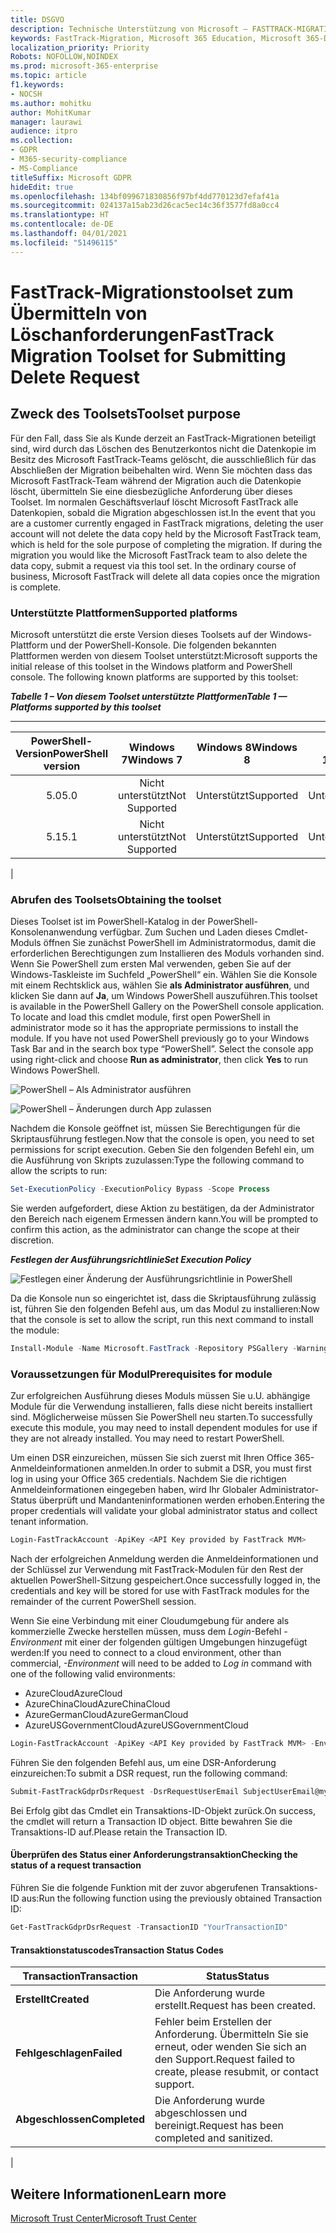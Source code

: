 ```yaml
---
title: DSGVO
description: Technische Unterstützung von Microsoft – FASTTRACK-MIGRATIONSTOOLSET ZUM ÜBERMITTELN VON LÖSCHANFORDERUNGEN
keywords: FastTrack-Migration, Microsoft 365 Education, Microsoft 365-Dokumentation, DSGVO
localization_priority: Priority
Robots: NOFOLLOW,NOINDEX
ms.prod: microsoft-365-enterprise
ms.topic: article
f1.keywords:
- NOCSH
ms.author: mohitku
author: MohitKumar
manager: laurawi
audience: itpro
ms.collection:
- GDPR
- M365-security-compliance
- MS-Compliance
titleSuffix: Microsoft GDPR
hideEdit: true
ms.openlocfilehash: 134bf099671830856f97bf4dd770123d7efaf41a
ms.sourcegitcommit: 024137a15ab23d26cac5ec14c36f3577fd8a0cc4
ms.translationtype: HT
ms.contentlocale: de-DE
ms.lasthandoff: 04/01/2021
ms.locfileid: "51496115"
---
```

# <a name="fasttrack-migration-toolset-for-submitting-delete-request"></a><span data-ttu-id="6ff3d-104">FastTrack-Migrationstoolset zum Übermitteln von Löschanforderungen</span><span class="sxs-lookup"><span data-stu-id="6ff3d-104">FastTrack Migration Toolset for Submitting Delete Request</span></span>

## <a name="toolset-purpose"></a><span data-ttu-id="6ff3d-105">Zweck des Toolsets</span><span class="sxs-lookup"><span data-stu-id="6ff3d-105">Toolset purpose</span></span>

<span data-ttu-id="6ff3d-p101">Für den Fall, dass Sie als Kunde derzeit an FastTrack-Migrationen beteiligt sind, wird durch das Löschen des Benutzerkontos nicht die Datenkopie im Besitz des Microsoft FastTrack-Teams gelöscht, die ausschließlich für das Abschließen der Migration beibehalten wird. Wenn Sie möchten dass das Microsoft FastTrack-Team während der Migration auch die Datenkopie löscht, übermitteln Sie eine diesbezügliche Anforderung über dieses Toolset. Im normalen Geschäftsverlauf löscht Microsoft FastTrack alle Datenkopien, sobald die Migration abgeschlossen ist.</span><span class="sxs-lookup"><span data-stu-id="6ff3d-p101">In the event that you are a customer currently engaged in FastTrack migrations, deleting the user account will not delete the data copy held by the Microsoft FastTrack team, which is held for the sole purpose of completing the migration. If during the migration you would like the Microsoft FastTrack team to also delete the data copy, submit a request via this tool set. In the ordinary course of business, Microsoft FastTrack will delete all data copies once the migration is complete.</span></span>

### <a name="supported-platforms"></a><span data-ttu-id="6ff3d-109">Unterstützte Plattformen</span><span class="sxs-lookup"><span data-stu-id="6ff3d-109">Supported platforms</span></span>

<span data-ttu-id="6ff3d-p102">Microsoft unterstützt die erste Version dieses Toolsets auf der Windows-Plattform und der PowerShell-Konsole. Die folgenden bekannten Plattformen werden von diesem Toolset unterstützt:</span><span class="sxs-lookup"><span data-stu-id="6ff3d-p102">Microsoft supports the initial release of this  toolset in the Windows platform and PowerShell console. The following known platforms are supported by this toolset:</span></span>

<span data-ttu-id="6ff3d-112">***Tabelle 1 – Von diesem Toolset unterstützte Plattformen***</span><span class="sxs-lookup"><span data-stu-id="6ff3d-112">***Table 1 — Platforms supported by this toolset***</span></span>

****

|<span data-ttu-id="6ff3d-113">PowerShell-Version</span><span class="sxs-lookup"><span data-stu-id="6ff3d-113">PowerShell version</span></span>|<span data-ttu-id="6ff3d-114">Windows 7</span><span class="sxs-lookup"><span data-stu-id="6ff3d-114">Windows 7</span></span>|<span data-ttu-id="6ff3d-115">Windows 8</span><span class="sxs-lookup"><span data-stu-id="6ff3d-115">Windows 8</span></span>|<span data-ttu-id="6ff3d-116">Windows 10</span><span class="sxs-lookup"><span data-stu-id="6ff3d-116">Windows 10</span></span>|<span data-ttu-id="6ff3d-117">Windows Server 2012</span><span class="sxs-lookup"><span data-stu-id="6ff3d-117">Windows Server 2012</span></span>|<span data-ttu-id="6ff3d-118">Windows Server 2016</span><span class="sxs-lookup"><span data-stu-id="6ff3d-118">Windows Server 2016</span></span>|
|:---:|:---:|:---:|:---:|:---:|:---:|
|<span data-ttu-id="6ff3d-119">5.0</span><span class="sxs-lookup"><span data-stu-id="6ff3d-119">5.0</span></span>|<span data-ttu-id="6ff3d-120">Nicht unterstützt</span><span class="sxs-lookup"><span data-stu-id="6ff3d-120">Not Supported</span></span>|<span data-ttu-id="6ff3d-121">Unterstützt</span><span class="sxs-lookup"><span data-stu-id="6ff3d-121">Supported</span></span>|<span data-ttu-id="6ff3d-122">Unterstützt</span><span class="sxs-lookup"><span data-stu-id="6ff3d-122">Supported</span></span>|<span data-ttu-id="6ff3d-123">Unterstützt</span><span class="sxs-lookup"><span data-stu-id="6ff3d-123">Supported</span></span>|<span data-ttu-id="6ff3d-124">Unterstützt</span><span class="sxs-lookup"><span data-stu-id="6ff3d-124">Supported</span></span>|
|<span data-ttu-id="6ff3d-125">5.1</span><span class="sxs-lookup"><span data-stu-id="6ff3d-125">5.1</span></span>|<span data-ttu-id="6ff3d-126">Nicht unterstützt</span><span class="sxs-lookup"><span data-stu-id="6ff3d-126">Not Supported</span></span>|<span data-ttu-id="6ff3d-127">Unterstützt</span><span class="sxs-lookup"><span data-stu-id="6ff3d-127">Supported</span></span>|<span data-ttu-id="6ff3d-128">Unterstützt</span><span class="sxs-lookup"><span data-stu-id="6ff3d-128">Supported</span></span>|<span data-ttu-id="6ff3d-129">Unterstützt</span><span class="sxs-lookup"><span data-stu-id="6ff3d-129">Supported</span></span>|<span data-ttu-id="6ff3d-130">Unterstützt</span><span class="sxs-lookup"><span data-stu-id="6ff3d-130">Supported</span></span>|
|

### <a name="obtaining-the-toolset"></a><span data-ttu-id="6ff3d-131">Abrufen des Toolsets</span><span class="sxs-lookup"><span data-stu-id="6ff3d-131">Obtaining the toolset</span></span>

<span data-ttu-id="6ff3d-p103">Dieses Toolset ist im PowerShell-Katalog in der PowerShell-Konsolenanwendung verfügbar. Zum Suchen und Laden dieses Cmdlet-Moduls öffnen Sie zunächst PowerShell im Administratormodus, damit die erforderlichen Berechtigungen zum Installieren des Moduls vorhanden sind. Wenn Sie PowerShell zum ersten Mal verwenden, geben Sie auf der Windows-Taskleiste im Suchfeld „PowerShell“ ein. Wählen Sie die Konsole mit einem Rechtsklick aus, wählen Sie **als Administrator ausführen**, und klicken Sie dann auf **Ja**, um Windows PowerShell auszuführen.</span><span class="sxs-lookup"><span data-stu-id="6ff3d-p103">This toolset is available in the PowerShell Gallery on the PowerShell console application.  To locate and load this cmdlet module, first open PowerShell in administrator mode so it has the appropriate permissions to install the module. If you have not used PowerShell previously go to your Windows Task Bar and in the search box type “PowerShell”. Select the console app using right-click and choose **Run as administrator**, then click **Yes** to run Windows PowerShell.</span></span>

![PowerShell – Als Administrator ausführen](../media/fasttrack-powershell_image.png)

![PowerShell – Änderungen durch App zulassen](../media/fasttrack-run-powershell_image.png)

<span data-ttu-id="6ff3d-138">Nachdem die Konsole geöffnet ist, müssen Sie Berechtigungen für die Skriptausführung festlegen.</span><span class="sxs-lookup"><span data-stu-id="6ff3d-138">Now that the console is open, you need to set permissions for script execution.</span></span> <span data-ttu-id="6ff3d-139">Geben Sie den folgenden Befehl ein, um die Ausführung von Skripts zuzulassen:</span><span class="sxs-lookup"><span data-stu-id="6ff3d-139">Type the following command to allow the scripts to run:</span></span>

```powershell
Set-ExecutionPolicy -ExecutionPolicy Bypass -Scope Process
```

<span data-ttu-id="6ff3d-140">Sie werden aufgefordert, diese Aktion zu bestätigen, da der Administrator den Bereich nach eigenem Ermessen ändern kann.</span><span class="sxs-lookup"><span data-stu-id="6ff3d-140">You will be prompted to confirm this action, as the administrator can change the scope at their discretion.</span></span>

<span data-ttu-id="6ff3d-141">***Festlegen der Ausführungsrichtlinie***</span><span class="sxs-lookup"><span data-stu-id="6ff3d-141">***Set Execution Policy***</span></span>

![Festlegen einer Änderung der Ausführungsrichtlinie in PowerShell](../media/powershell-set-execution-policy_image.png)

<span data-ttu-id="6ff3d-143">Da die Konsole nun so eingerichtet ist, dass die Skriptausführung zulässig ist, führen Sie den folgenden Befehl aus, um das Modul zu installieren:</span><span class="sxs-lookup"><span data-stu-id="6ff3d-143">Now that the console is set to allow the script, run this next command to install the module:</span></span>

```powershell
Install-Module -Name Microsoft.FastTrack -Repository PSGallery -WarningAction SilentlyContinue -Force
```

### <a name="prerequisites-for-module"></a><span data-ttu-id="6ff3d-144">Voraussetzungen für Modul</span><span class="sxs-lookup"><span data-stu-id="6ff3d-144">Prerequisites for module</span></span>

<span data-ttu-id="6ff3d-p105">Zur erfolgreichen Ausführung dieses Moduls müssen Sie u.U. abhängige Module für die Verwendung installieren, falls diese nicht bereits installiert sind. Möglicherweise müssen Sie PowerShell neu starten.</span><span class="sxs-lookup"><span data-stu-id="6ff3d-p105">To successfully execute this module, you may need to install dependent modules for use if they are not already installed. You may need to restart PowerShell.</span></span>

<span data-ttu-id="6ff3d-147">Um einen DSR einzureichen, müssen Sie sich zuerst mit Ihren Office 365-Anmeldeinformationen anmelden.</span><span class="sxs-lookup"><span data-stu-id="6ff3d-147">In order to submit a DSR, you must first log in using your Office 365 credentials.</span></span> <span data-ttu-id="6ff3d-148">Nachdem Sie die richtigen Anmeldeinformationen eingegeben haben, wird Ihr Globaler Administrator-Status überprüft und Mandanteninformationen werden erhoben.</span><span class="sxs-lookup"><span data-stu-id="6ff3d-148">Entering the proper credentials will validate your global administrator status and collect tenant information.</span></span>

```powershell
Login-FastTrackAccount -ApiKey <API Key provided by FastTrack MVM>
```

<span data-ttu-id="6ff3d-149">Nach der erfolgreichen Anmeldung werden die Anmeldeinformationen und der Schlüssel zur Verwendung mit FastTrack-Modulen für den Rest der aktuellen PowerShell-Sitzung gespeichert.</span><span class="sxs-lookup"><span data-stu-id="6ff3d-149">Once successfully logged in, the credentials and key will be stored for use with FastTrack modules for the remainder of the current PowerShell session.</span></span>

<span data-ttu-id="6ff3d-150">Wenn Sie eine Verbindung mit einer Cloudumgebung für andere als kommerzielle Zwecke herstellen müssen, muss dem *Login*-Befehl *-Environment* mit einer der folgenden gültigen Umgebungen hinzugefügt werden:</span><span class="sxs-lookup"><span data-stu-id="6ff3d-150">If you need to connect to a cloud environment, other than commercial, *-Environment* will need to be added to *Log in* command with one of the following valid environments:</span></span>

- <span data-ttu-id="6ff3d-151">AzureCloud</span><span class="sxs-lookup"><span data-stu-id="6ff3d-151">AzureCloud</span></span>
- <span data-ttu-id="6ff3d-152">AzureChinaCloud</span><span class="sxs-lookup"><span data-stu-id="6ff3d-152">AzureChinaCloud</span></span>
- <span data-ttu-id="6ff3d-153">AzureGermanCloud</span><span class="sxs-lookup"><span data-stu-id="6ff3d-153">AzureGermanCloud</span></span>
- <span data-ttu-id="6ff3d-154">AzureUSGovernmentCloud</span><span class="sxs-lookup"><span data-stu-id="6ff3d-154">AzureUSGovernmentCloud</span></span>

```powershell
Login-FastTrackAccount -ApiKey <API Key provided by FastTrack MVM> -Environment <cloud environment>
```

<span data-ttu-id="6ff3d-155">Führen Sie den folgenden Befehl aus, um eine DSR-Anforderung einzureichen:</span><span class="sxs-lookup"><span data-stu-id="6ff3d-155">To submit a DSR request, run the following command:</span></span>

```powershell
Submit-FastTrackGdprDsrRequest -DsrRequestUserEmail SubjectUserEmail@mycompany.com
```

<span data-ttu-id="6ff3d-156">Bei Erfolg gibt das Cmdlet ein Transaktions-ID-Objekt zurück.</span><span class="sxs-lookup"><span data-stu-id="6ff3d-156">On success, the cmdlet will return a Transaction ID object.</span></span> <span data-ttu-id="6ff3d-157">Bitte bewahren Sie die Transaktions-ID auf.</span><span class="sxs-lookup"><span data-stu-id="6ff3d-157">Please retain the Transaction ID.</span></span>

#### <a name="checking-the-status-of-a-request-transaction"></a><span data-ttu-id="6ff3d-158">Überprüfen des Status einer Anforderungstransaktion</span><span class="sxs-lookup"><span data-stu-id="6ff3d-158">Checking the status of a request transaction</span></span>

<span data-ttu-id="6ff3d-159">Führen Sie die folgende Funktion mit der zuvor abgerufenen Transaktions-ID aus:</span><span class="sxs-lookup"><span data-stu-id="6ff3d-159">Run the following function using the previously obtained Transaction ID:</span></span>

```powershell
Get-FastTrackGdprDsrRequest -TransactionID "YourTransactionID"
```

#### <a name="transaction-status-codes"></a><span data-ttu-id="6ff3d-160">Transaktionstatuscodes</span><span class="sxs-lookup"><span data-stu-id="6ff3d-160">Transaction Status Codes</span></span>

|<span data-ttu-id="6ff3d-161">Transaction</span><span class="sxs-lookup"><span data-stu-id="6ff3d-161">Transaction</span></span>|<span data-ttu-id="6ff3d-162">Status</span><span class="sxs-lookup"><span data-stu-id="6ff3d-162">Status</span></span>|
|---|---|
|<span data-ttu-id="6ff3d-163">**Erstellt**</span><span class="sxs-lookup"><span data-stu-id="6ff3d-163">**Created**</span></span>|<span data-ttu-id="6ff3d-164">Die Anforderung wurde erstellt.</span><span class="sxs-lookup"><span data-stu-id="6ff3d-164">Request has been created.</span></span>|
|<span data-ttu-id="6ff3d-165">**Fehlgeschlagen**</span><span class="sxs-lookup"><span data-stu-id="6ff3d-165">**Failed**</span></span>|<span data-ttu-id="6ff3d-166">Fehler beim Erstellen der Anforderung. Übermitteln Sie sie erneut, oder wenden Sie sich an den Support.</span><span class="sxs-lookup"><span data-stu-id="6ff3d-166">Request failed to create, please resubmit, or contact support.</span></span>|
|<span data-ttu-id="6ff3d-167">**Abgeschlossen**</span><span class="sxs-lookup"><span data-stu-id="6ff3d-167">**Completed**</span></span>|<span data-ttu-id="6ff3d-168">Die Anforderung wurde abgeschlossen und bereinigt.</span><span class="sxs-lookup"><span data-stu-id="6ff3d-168">Request has been completed and sanitized.</span></span>|
|

<!-- original version: **Created**  Request has been created<br/>**Failed** Request failed to create, please resubmit, or contact support<br/>**Completed** Request has been completed and sanitized -->

## <a name="learn-more"></a><span data-ttu-id="6ff3d-169">Weitere Informationen</span><span class="sxs-lookup"><span data-stu-id="6ff3d-169">Learn more</span></span>

[<span data-ttu-id="6ff3d-170">Microsoft Trust Center</span><span class="sxs-lookup"><span data-stu-id="6ff3d-170">Microsoft Trust Center</span></span>](https://www.microsoft.com/trust-center/privacy/gdpr-overview)
